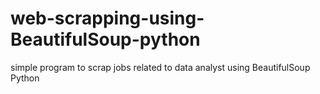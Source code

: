 # web-scrapping-using-BeautifulSoup-python
simple program to scrap jobs related to data analyst using BeautifulSoup Python
